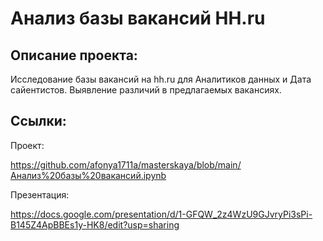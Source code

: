 # Анализ базы вакансий HH.ru
## Описание проекта:
Исследование базы вакансий на hh.ru для Аналитиков данных и Дата сайентистов. Выявление различий в предлагаемых вакансиях.

## Ссылки:
Проект: 

https://github.com/afonya1711a/masterskaya/blob/main/Анализ%20базы%20вакансий.ipynb

Презентация:

https://docs.google.com/presentation/d/1-GFQW_2z4WzU9GJvryPi3sPi-B145Z4ApBBEs1y-HK8/edit?usp=sharing
